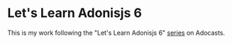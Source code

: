 # Let's Learn Adonisjs 6

This is my work following the "Let's Learn Adonisjs 6" [series](https://adocasts.com/series/lets-learn-adonisjs-6) on Adocasts.
